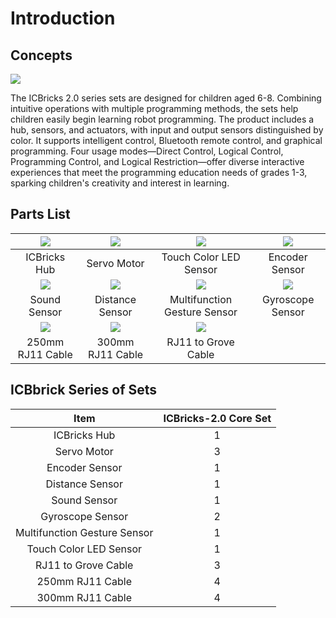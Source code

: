 # Introduction
## Concepts  
![](img/Introduction01.png)

The ICBricks 2.0 series sets are designed for children aged 6-8. Combining intuitive operations with multiple programming methods, the sets help children easily begin learning robot programming. The product includes a hub, sensors, and actuators, with input and output sensors distinguished by color. It supports intelligent control, Bluetooth remote control, and graphical programming. Four usage modes—Direct Control, Logical Control, Programming Control, and Logical Restriction—offer diverse interactive experiences that meet the programming education needs of grades 1-3, sparking children's creativity and interest in learning.  

## Parts List
| ![](img/Introduction02.png) | ![](img/Introduction03.png) | ![](img/Introduction04.jpeg) | ![](img/Introduction05.jpeg) |
| :---: | :---: | :---: | :---: |
| ICBricks Hub |  Servo Motor   |  Touch Color LED Sensor |  Encoder Sensor   |
| ![](img/Introduction06.jpeg) | ![](img/Introduction07.jpeg) | ![](img/Introduction08.jpeg) | ![](img/Introduction09.jpeg) |
|  Sound Sensor   |  Distance Sensor   |  Multifunction Gesture Sensor   |  Gyroscope Sensor   |
| ![](img/Introduction10.png) | ![](img/Introduction11.png) | ![](img/Introduction12.png) |  |
|  250mm RJ11 Cable  |  300mm RJ11 Cable |  RJ11 to Grove Cable   |  |


## ICBbrick Series of Sets
| **Item** | **ICBricks-2.0 Core Set** |
| :---: | :---: |
|  ICBricks  Hub | 1 |
|  Servo Motor   | 3 |
|  Encoder Sensor | 1 |
| Distance Sensor  | 1 |
| Sound Sensor   | 1 |
|  Gyroscope Sensor   | 2 |
|  Multifunction Gesture Sensor   | 1 |
|  Touch Color LED Sensor | 1 |
| RJ11 to Grove Cable   | 3 |
| 250mm RJ11 Cable | 4 |
| 300mm RJ11 Cable  | 4 |


